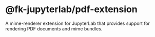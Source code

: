 # @fk-jupyterlab/pdf-extension

A mime-renderer extension for JupyterLab that provides support for rendering PDF documents and mime bundles.
